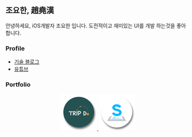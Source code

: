 ## 조요한, 趙堯漢
안녕하세요, iOS개발자 조요한 입니다.
도전적이고 재미있는 UI를 개발 하는것을 좋아합니다.

### Profile

- [기술 블로그](https://devyhan93.github.io)
- [유튜브](https://www.youtube.com/channel/UCHDe6Lsal0c5PhAwtH1j3Cg?view_as=subscriber)

### Portfolio

<p align="center">
    <a href="https://github.com/devyhan93/TripDo">
        <img width="100" src="./images/TripDo.png">
    </a>
    </div>
    <a href="https://github.com/SoFastCar/sofastcar-iOS">
        <img width="100" src="./images/SoFastCar.png">
    </a>
<p>